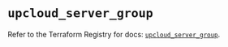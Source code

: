# `upcloud_server_group`

Refer to the Terraform Registry for docs: [`upcloud_server_group`](https://registry.terraform.io/providers/upcloudltd/upcloud/5.29.1/docs/resources/server_group).
